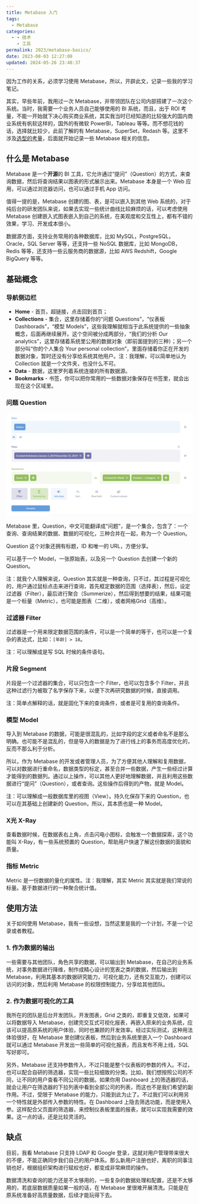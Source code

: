 ```yaml
---
title: Metabase 入门
tags:
  - Metabase
categories:
  - - 技术
    - 工具
permalink: 2023/metabase-basics/
date: 2023-08-03 12:27:08
updated: 2024-05-26 23:48:37
---
```


因为工作的关系，必须学习使用 Metabase，所以，开辟此文，记录一些我的学习笔记。

<!-- more -->

其实，早些年前，我用过一次 Metabase，并带领团队在公司内部搭建了一次这个系统。当时，我需要一个业务人员自己能够使用的 BI 系统，而且，出于 ROI 考量，不能一开始就下决心购买商业系统，其实我当时已经知道的比较强大的国内商业系统有帆软这样的，国外的有微软 PowerBI，Tableau 等等。而不想花钱的话，选择就比较少，此前了解的有 Metabase，SuperSet，Redash 等。这里不涉及[选型的考量](https://blog.csdn.net/weixin_43329319/article/details/108441435)，后面就开始记录一些 Metabase 相关的信息。

## 什么是 Metabase

Metabase 是一个**开源**的 BI 工具，它允许通过“提问”（Question）的方式，来查询数据，然后将查询结果以图表的形式展示出来。Metabase 本身是一个 Web 应用，可以通过浏览器访问，也可以通过手机 App 访问。

值得一提的是，Metabase 创建的图、表，是可以嵌入到其他 Web 系统的，对于纯后台的研发团队来说，如果去实现一些统计曲线比较麻烦的话，可以考虑使用 Metabase 创建嵌入式图表嵌入到自己的系统，在美观度和交互性上，都有不错的效果，学习、开发成本很小。

数据源方面，支持业务常用的各种数据库，比如 MySQL，PostgreSQL，Oracle，SQL Server 等等，还支持一些 NoSQL 数据库，比如 MongoDB，Redis 等等，还支持一些云服务商的数据源，比如 AWS Redshift，Google BigQuery 等等。

## 基础概念

### 导航侧边栏

 * **Home** - 首页，超链接，点击回到首页；
 * **Collections** - 集合，这里存储着你的“问题 Questions”，“仪表板 Dashborads”，“模型 Models”，这些我理解就相当于此系统提供的一些抽象概念，后面再继续展开。这个空间被分成两部分，“我们的分析 Our analytics”，这里存储着系统里公用的数据对象（即前面提到的三种）；另一个部分叫“你的个人集合 Your personal collection”，里面存储着你正在开发的数据对象，暂时还没有分享给系统其他用户。注：我理解，可以简单地认为 Collection 就是一个文件夹，也没什么不可。
 * **Data** - 数据，这里罗列着系统连接的所有数据源。
 * **Bookmarks** - 书签，你可以把你常用的一些数据对象保存在书签里，就会出现在这个区域里。

### 问题 Question

![Query builder](../../images/2023/08/metabase-query-builder.png)

Metabase 里，Question，中文可能翻译成“问题”，是一个集合，包含了：一个查询、查询结果的数据、数据的可视化，三种合并在一起，称为一个 Question。

Question 这个对象还拥有标题，ID 和唯一的 URL，方便分享。

可以基于一个 Model，一张原始表，以及另一个 Question 去创建一个新的 Question。

注：就我个人理解来说，Question 其实就是一种查询，只不过，其过程是可视化的，用户通过鼠标点击来进行查询，首先框定数据的范围（选择表），然后，设定过滤器（Filter），最后进行聚合（Summerize），然后得到想要的结果，结果可能是一个标量（Metric），也可能是图表（二维），或者网格Grid（高维）。


### 过滤器 Filter

过滤器是一个用来限定数据范围的条件，可以是一个简单的等于，也可以是一个复杂的表达式，比如：`[年龄] > 18`。

注：可以理解成是写 SQL 时候的条件语句。

### 片段 Segment

片段是一个过滤器的集合，可以只包含一个 Filter，也可以包含多个 Filter，并且这种过滤行为被取了名字保存下来，以便下次再研究数据的时候，直接调用。

注：简单点解释的话，就是固化下来的查询条件，或者是可复用的查询条件。

### 模型 Model

导入到 Metabase 的数据，可能是很混乱的，比如字段的定义或者命名不是那么明确。也可能不是混乱的，但是导入的数据是为了进行线上的事务而高度优化的，反而不那么利于分析。

所以，作为 Metabase 的开发或者管理人员，为了方便其他人理解和复用数据，可以对数据进行重命名，数据类型的标定，甚至合并一些数据，产生一些经过计算才能得到的数据列。通过以上操作，可以其他人更好地理解数据，并且利用这些数据进行“提问”（Question），或者查询。这些操作后得到的产物，就是 Model。

注：可以理解成一般数据库里的视图（View）。持久化保存下来的 Question，也可以在其基础上创建新的 Question，所以，其本质也是一种 Model。

### X光 X-Ray

查看数据时候，在数据表右上角，点击闪电小图标，会触发一个数据探索，这个功能叫 X-Ray，有一些系统预置的 Question，帮助用户快速了解这份数据的面貌和质量。

### 指标 Metric

Metric 是一份数据的量化的属性。注：我理解，其实 Metric 其实就是我们常说的标量。基于数据进行的一种聚合统计值。

## 使用方法

关于如何使用 Metabase，我有一些设想，当然这里是我的一个计划，不是一个记录或者教程。

### 1. 作为数据的输出

一些需要与其他团队，角色共享的数据，可以输出到 Metabase，在自己的业务系统，对事务数据进行降维，制作成精心设计的宽表之类的数据，然后输出到 Metabase，利用其基本的数据研究能力，可视化能力，还有交互能力，创建可以访问的对象，然后利用 Metabase 的权限控制能力，分享给其他团队。

### 2. 作为数据可视化的工具

我所在的团队是后台开发团队，开发图表，Grid 之类的，即重复又低效，如果可以将数据导入 Metabase，创建完交互式可视化报表，再嵌入原来的业务系统，应该可以提高原系统的用户体验，同时也兼顾的开发效率。经过实际测试，这种用法体验很好，在 Metabase 里创建仪表板，然后到业务系统里嵌入一个 Dashboard 就可以通过 Metabase 开发出一些简单的可视化报表，而且发布不用上线，SQL 写好即可。

另外，Metabase 还支持参数传入，不过只能是整个仪表板的参数的传入。不过，也可以配合自研的筛选器，实现一些比较细致的分类。比如，我们想按照公司的不同，让不同的用户查看不同公司的数据。如果你用 Dashboard 上的筛选器的话，就会让用户在筛选器的下拉列表中看到全部公司的列表，而这也不是我们希望的副作用。不过，受限于 Metabase 的能力，只能到此为止了。不过我们可以利用另一个特性就是外部传入参数的特性。在 Dashboard 上隐去筛选功能，而是使用入参。这样配合父页面的筛选器，来控制仪表板里面的报表，就可以实现我需要的效果。这一点的话，还是比较灵活的。

## 缺点

目前，我看 Metabase 只支持 LDAP 和 Google 登录，这就对用户管理带来很大的不便，不能正确同步我们自己的用户体系。那么新用户注册也好，离职的同事注销也好，根据组织架构进行赋权也好，都变成非常麻烦的操作。

数据清洗和查询的能力还是不太够用的，一些复杂的数据处理和配置，还是不太够用的，若底层数据质量如果一般的话，在 Metabase 里很难开展清洗。只能是在原系统准备好高质量数据，后续才能玩得下去。
